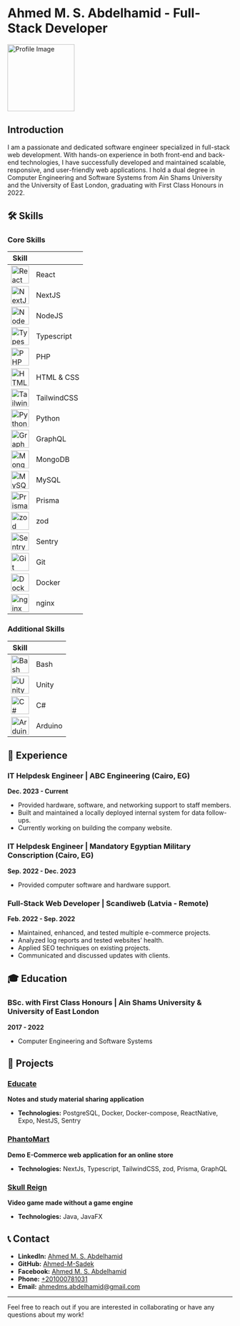 # Ahmed M. S. Abdelhamid - Full-Stack Developer

<img src="https://www.ahmedmsabdelhamid.com/assets/ahmed.png" alt="Profile Image" width="150"/>

## Introduction

I am a passionate and dedicated software engineer specialized in full-stack web development. With hands-on experience in both front-end and back-end technologies, I have successfully developed and maintained scalable, responsive, and user-friendly web applications. I hold a dual degree in Computer Engineering and Software Systems from Ain Shams University and the University of East London, graduating with First Class Honours in 2022.

## 🛠️ Skills

### Core Skills

| Skill                                                                                                       |             |
| ----------------------------------------------------------------------------------------------------------- | ----------- |
| <img src="https://www.ahmedmsabdelhamid.com/assets/react.svg" alt="React" width="40"/>                      | React       |
| <img src="https://www.ahmedmsabdelhamid.com/assets/nextjs-icon.svg" alt="NextJS" width="40"/>               | NextJS      |
| <img src="https://www.ahmedmsabdelhamid.com/assets/nodejs-icon.svg" alt="NodeJS" width="40"/>               | NodeJS      |
| <img src="https://www.ahmedmsabdelhamid.com/assets/typescript-icon-round.svg" alt="Typescript" width="40"/> | Typescript  |
| <img src="https://www.ahmedmsabdelhamid.com/assets/php-alt.svg" alt="PHP" width="40"/>                      | PHP         |
| <img src="https://www.ahmedmsabdelhamid.com/assets/html-css.svg" alt="HTML & CSS" width="40"/>              | HTML & CSS  |
| <img src="https://www.ahmedmsabdelhamid.com/assets/tailwindcss-icon.svg" alt="TailwindCSS" width="40"/>     | TailwindCSS |
| <img src="https://www.ahmedmsabdelhamid.com/assets/python.svg" alt="Python" width="40"/>                    | Python      |
| <img src="https://www.ahmedmsabdelhamid.com/assets/graphql.svg" alt="GraphQL" width="40"/>                  | GraphQL     |
| <img src="https://www.ahmedmsabdelhamid.com/assets/mongodb-icon.svg" alt="MongoDB" width="40"/>             | MongoDB     |
| <img src="https://www.ahmedmsabdelhamid.com/assets/mysql-icon.svg" alt="MySQL" width="40"/>                 | MySQL       |
| <img src="https://www.ahmedmsabdelhamid.com/assets/prisma.svg" alt="Prisma" width="40"/>                    | Prisma      |
| <img src="https://www.ahmedmsabdelhamid.com/assets/zod.svg" alt="zod" width="40"/>                          | zod         |
| <img src="https://www.ahmedmsabdelhamid.com/assets/sentry-icon.svg" alt="Sentry" width="40"/>               | Sentry      |
| <img src="https://www.ahmedmsabdelhamid.com/assets/git-icon.svg" alt="Git" width="40"/>                     | Git         |
| <img src="https://www.ahmedmsabdelhamid.com/assets/docker-icon.svg" alt="Docker" width="40"/>               | Docker      |
| <img src="https://www.ahmedmsabdelhamid.com/assets/nginx.svg" alt="nginx" width="40"/>                      | nginx       |

### Additional Skills

| Skill                                                                                      |         |
| ------------------------------------------------------------------------------------------ | ------- |
| <img src="https://www.ahmedmsabdelhamid.com/assets/bash-icon.svg" alt="Bash" width="40"/>  | Bash    |
| <img src="https://www.ahmedmsabdelhamid.com/assets/unity.svg" alt="Unity" width="40"/>     | Unity   |
| <img src="https://www.ahmedmsabdelhamid.com/assets/c-sharp.svg" alt="C#" width="40"/>      | C#      |
| <img src="https://www.ahmedmsabdelhamid.com/assets/arduino.svg" alt="Arduino" width="40"/> | Arduino |

## 💼 Experience

### IT Helpdesk Engineer | ABC Engineering (Cairo, EG)

**Dec. 2023 - Current**

- Provided hardware, software, and networking support to staff members.
- Built and maintained a locally deployed internal system for data follow-ups.
- Currently working on building the company website.

### IT Helpdesk Engineer | Mandatory Egyptian Military Conscription (Cairo, EG)

**Sep. 2022 - Dec. 2023**

- Provided computer software and hardware support.

### Full-Stack Web Developer | Scandiweb (Latvia - Remote)

**Feb. 2022 - Sep. 2022**

- Maintained, enhanced, and tested multiple e-commerce projects.
- Analyzed log reports and tested websites’ health.
- Applied SEO techniques on existing projects.
- Communicated and discussed updates with clients.

## 🎓 Education

### BSc. with First Class Honours | Ain Shams University & University of East London

**2017 - 2022**

- Computer Engineering and Software Systems

## 🚀 Projects

### [Educate](https://www.figma.com/proto/2OlSP7IMMLOl72O9csxwSe/Mobile-App?node-id=0-1&t=48N4nv9mFfCNmk9v-1)

**Notes and study material sharing application**

- **Technologies:** PostgreSQL, Docker, Docker-compose, ReactNative, Expo, NestJS, Sentry

### [PhantoMart](https://phantomart.ahmedmsabdelhamid.com/)

**Demo E-Commerce web application for an online store**

- **Technologies:** NextJs, Typescript, TailwindCSS, zod, Prisma, GraphQL

### [Skull Reign](https://github.com/rameziophobia/skull-reign-2D-topdown-shooter)

**Video game made without a game engine**

- **Technologies:** Java, JavaFX

## 📞 Contact

- **LinkedIn:** [Ahmed M. S. Abdelhamid](https://www.linkedin.com/in/ahmedms-abdelhamid)
- **GitHub:** [Ahmed-M-Sadek](https://github.com/Ahmed-M-Sadek)
- **Facebook:** [Ahmed M. S. Abdelhamid](https://www.facebook.com/ahmedmohamedsadek.1998)
- **Phone:** [+201000781031](tel:+201000781031)
- **Email:** [ahmedms.abdelhamid@gmail.com](mailto:ahmedms.abdelhamid@gmail.com)

---

Feel free to reach out if you are interested in collaborating or have any questions about my work!
